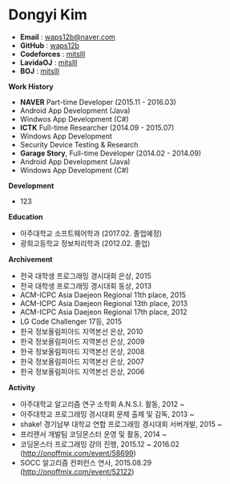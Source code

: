 # Dongyi Kim
 - **Email** : waps12b@naver.com
 - **GitHub** : [waps12b](https://github.com/waps12b)
 - **Codeforces** : [mitslll](http://codeforces.com/profile/mitslll)
 - **LavidaOJ** : [mitslll](http://lavida.us/userinfo.php?user=mitslll)
 - **BOJ** : [mitslll](https://www.acmicpc.net/user/mitslll)

**Work History**
 - **NAVER** Part-time Developer (2015.11 - 2016.03)
  - Android App Development (Java)
  - Windwos App Development (C#)
 - **ICTK** Full-time Researcher (2014.09 - 2015.07)
  - Windows App Development
  - Security Device Testing & Research
 - **Garage Story**, Full-time Developer (2014.02 - 2014.09)
  - Android App Development (Java)
  - Windows App Development (C#)

**Development**
 - 123 


**Education**
 - 아주대학교 소프트웨어학과 (2017.02. 졸업예정)
 - 광희고등학교 정보처리학과 (2012.02. 졸업)

**Archivement**
 - 전국 대학생 프로그래밍 경시대회 은상, 2015
 - 전국 대학생 프로그래밍 경시대회 동상, 2013
 - ACM-ICPC Asia Daejeon Regional 11th place, 2015
 - ACM-ICPC Asia Daejeon Regional 13th place, 2013
 - ACM-ICPC Asia Daejeon Regional 17th place, 2012
 - LG Code Challenger 17등, 2015
 - 한국 정보올림피아드 지역본선 은상, 2010
 - 한국 정보올림피아드 지역본선 은상, 2009
 - 한국 정보올림피아드 지역본선 은상, 2008
 - 한국 정보올림피아드 지역본선 은상, 2007
 - 한국 정보올림피아드 지역본선 은상, 2006

**Activity**
 - 아주대학교 알고리즘 연구 소학회 A.N.S.I. 활동, 2012 ~ 
 - 아주대학교 프로그래밍 경시대회 문제 출제 및 감독, 2013 ~ 
 - shake! 경기남부 대학교 연합 프로그래밍 경시대회 서버개발, 2015 ~
 - 프리랜서 개발팀 코딩몬스터 운영 및 활동, 2014 ~
 - 코딩몬스터 프로그래밍 강의 진행, 2015.12 ~ 2016.02 (http://onoffmix.com/event/58699)
 - SOCC 알고리즘 컨퍼런스 연사, 2015.08.29 (http://onoffmix.com/event/52122)
 
 
